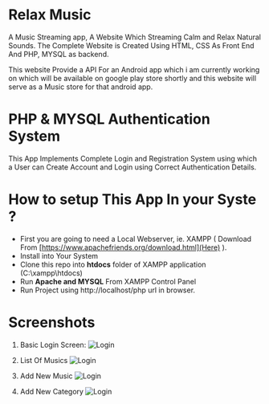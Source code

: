 # Relax Music
A Music Streaming app, A Website Which Streaming Calm and Relax Natural Sounds. The Complete Website is Created Using HTML, CSS As Front End And PHP, MYSQL as backend. 

This website Provide a API For an Android app which i am currently working on which will be available on google play store shortly and this website will serve as a Music store for that android app. 

# PHP & MYSQL Authentication System
This App Implements Complete Login and Registration System using which a User can Create Account and Login using Correct Authentication Details.


# How to setup This App In your Syste ? 

* First you are going to need a Local Webserver, ie. XAMPP ( Download From [https://www.apachefriends.org/download.html](Here) ).
* Install into Your System
* Clone this repo into **htdocs** folder of XAMPP application (C:\xampp\htdocs) 
* Run **Apache and MYSQL** From XAMPP Control Panel 
* Run Project using http://localhost/php url in browser. 


# Screenshots 

1. Basic Login Screen: 
![Login](https://lh3.googleusercontent.com/etQTyIKj4b7hiwznZFfJbBR-OYYUYv8sBnE96nqk3oQVO9xgX9ki_0PB34SSw8N4Ueuv4bwAuxA=w1920-h1080)

2. List Of Musics 
![Login](https://lh3.googleusercontent.com/GgNMM7wa7FiSbqtssNAsfOQKwm5hQkEektumh5MxyiJjrrYuauLyOMiMhmfqJEi5c9GxApBpBMU=w1920-h1080)

3. Add New Music 
![Login](https://lh3.googleusercontent.com/aMwxJ55mcppWRKjSO50km9lHcukBmQ0Ro-7iucOIN9saapXaOCJCIKSuLX0VBdNGf9aBlayXcn4=w1920-h1080)


4. Add New Category
![Login](https://lh3.googleusercontent.com/Yes88-cSiZVZYdhkT34xdqjmpfahVoJt-9DzlSocVVUnDUMsYs1puGzzM3b9dO9o5FxHC6a3Vfo=w1920-h1080)

